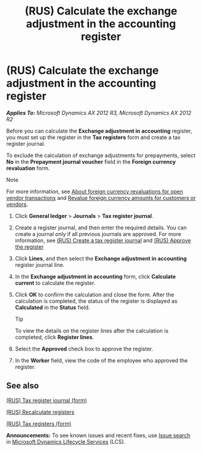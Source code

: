 ﻿---
title: (RUS) Calculate the exchange adjustment in the accounting register
TOCTitle: (RUS) Calculate the exchange adjustment in the accounting register
ms:assetid: 0b37970c-2b06-42d6-99c4-32c0b778cd0f
ms:mtpsurl: https://technet.microsoft.com/en-us/library/JJ711381(v=AX.60)
ms:contentKeyID: 49387199
ms.date: 04/18/2014
mtps_version: v=AX.60
---

# (RUS) Calculate the exchange adjustment in the accounting register 


_**Applies To:** Microsoft Dynamics AX 2012 R3, Microsoft Dynamics AX 2012 R2_

Before you can calculate the **Exchange adjustment in accounting** register, you must set up the register in the **Tax registers** form and create a tax register journal.

To exclude the calculation of exchange adjustments for prepayments, select **No** in the **Prepayment journal voucher** field in the **Foreign currency revaluation** form.


> [!NOTE]
> <P>For more information, see <A href="about-foreign-currency-revaluations-for-open-vendor-transactions.md">About foreign currency revaluations for open vendor transactions</A> and <A href="revalue-foreign-currency-amounts-for-customers-or-vendors.md">Revalue foreign currency amounts for customers or vendors</A>.</P>



1.  Click **General ledger** \> **Journals** \> **Tax register journal**.

2.  Create a register journal, and then enter the required details. You can create a journal only if all previous journals are approved. For more information, see [(RUS) Create a tax register journal](rus-create-a-tax-register-journal.md) and [(RUS) Approve the register](rus-approve-the-register.md)

3.  Click **Lines**, and then select the **Exchange adjustment in accounting** register journal line.

4.  In the **Exchange adjustment in accounting** form, click **Calculate current** to calculate the register.

5.  Click **OK** to confirm the calculation and close the form. After the calculation is completed, the status of the register is displayed as **Calculated** in the **Status** field.
    

    > [!TIP]
    > <P>To view the details on the register lines after the calculation is completed, click <STRONG>Register lines</STRONG>.</P>



6.  Select the **Approved** check box to approve the register.

7.  In the **Worker** field, view the code of the employee who approved the register.

## See also

[(RUS) Tax register journal (form)](https://technet.microsoft.com/en-us/library/jj856114\(v=ax.60\))

[(RUS) Recalculate registers](rus-recalculate-registers.md)

[(RUS) Tax registers (form)](https://technet.microsoft.com/en-us/library/jj853195\(v=ax.60\))

  
**Announcements:** To see known issues and recent fixes, use [Issue search](http://go.microsoft.com/fwlink/?linkid=389258) in [Microsoft Dynamics Lifecycle Services](http://go.microsoft.com/fwlink/?linkid=306505) (LCS).

